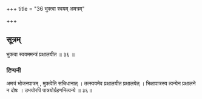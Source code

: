+++
title = "36 भुक्त्वा स्वयम् अमत्रम्"

+++
## सूत्रम्
भुक्त्वा स्वयममन्त्रं प्रक्षालयीत ॥ ३६ ॥  
### टिप्पनी
अमत्रं भोजनपात्रम् , मुक्त्वेति सन्निधानात् । तत्स्वयमेव प्रक्षालयीत प्रक्षालयेत् । भिक्षापात्रस्य त्वन्येन प्रक्षालने न दोषः । उभयोरपि पात्रयोर्ग्रहणमित्यन्ये ॥ ३६॥
